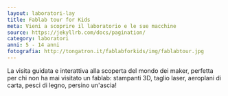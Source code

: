 ```yaml
---
layout: laboratori-lay
title: Fablab tour for Kids
meta: Vieni a scoprire il laboratorio e le sue macchine
source: https://jekyllrb.com/docs/pagination/
category: laboratori
anni: 5 - 14 anni
fotografia: http://tongatron.it/fablabforkids/img/fablabtour.jpg
---
```

La visita guidata e interattiva alla scoperta del mondo dei maker, perfetta per chi non ha mai visitato un fablab: stampanti 3D, taglio laser, aeroplani di carta, pesci di legno, persino un'ascia!
